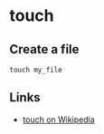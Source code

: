 # touch

## Create a file

	touch my_file


## Links

- [touch on Wikipedia](http://en.wikipedia.org/wiki/Touch_%28Unix%29)
